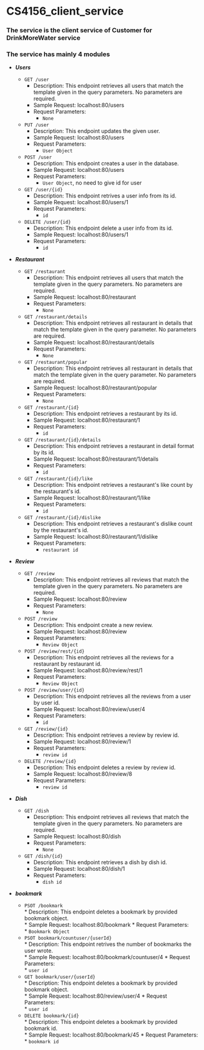 ﻿# CS4156_client_service
 ### The service is the client service of Customer for DrinkMoreWater service
 ### The service has mainly 4 modules
* ___Users___
     * `GET /user`  
          * Description: This endpoint retrieves all users that match the template given in the query parameters. No parameters are required.  
          * Sample Request: localhost:80/users  
          * Request Parameters:  
               * `None`
     * `PUT /user`
          * Description: This endpoint updates the given user.  
          * Sample Request: localhost:80/users  
          * Request Parameters:  
               * `User Object`
     * `POST /user`
          * Description: This endpoint creates a user in the database.  
          * Sample Request: localhost:80/users  
          * Request Parameters:  
               * `User Object`, no need to give id for user
     * `GET /user/{id}`
          * Description: This endpoint retrives a user info from its id.  
          * Sample Request: localhost:80/users/1
          * Request Parameters:  
               * `id`
     * `DELETE /user/{id}`
          * Description: This endpoint delete a user info from its id.  
          * Sample Request: localhost:80/users/1
          * Request Parameters:  
               * `id`
               
* ___Restaurant___
     * `GET /restaurant`  
          * Description: This endpoint retrieves all users that match the template given in the query parameters. No parameters are required.  
          * Sample Request: localhost:80/restaurant
          * Request Parameters:  
               * `None`
     * `GET /restaurant/details`  
          * Description: This endpoint retrieves all restaurant in details that match the template given in the query parameter. No parameters are required.  
          * Sample Request: localhost:80/restaurant/details
          * Request Parameters:  
               * `None`
     * `GET /restaurant/popular`  
          * Description: This endpoint retrieves all restaurant in details that match the template given in the query parameter. No parameters are required.  
          * Sample Request: localhost:80/restaurant/popular
          * Request Parameters:  
               * `None`
     * `GET /restaurant/{id}`  
          * Description: This endpoint retrieves a restaurant by its id.  
          * Sample Request: localhost:80/restaurant/1
          * Request Parameters:  
               * `id`
     * `GET /restaurant/{id}/details`  
          * Description: This endpoint retrieves a restaurant in detail format by its id.  
          * Sample Request: localhost:80/restaurant/1/details
          * Request Parameters:  
               * `id`            
     * `GET /restaurant/{id}/like`  
          * Description: This endpoint retrieves a restaurant's like count by the restaurant's id.  
          * Sample Request: localhost:80/restaurant/1/like
          * Request Parameters:  
               * `id`           
     * `GET /restaurant/{id}/dislike`  
          * Description: This endpoint retrieves a restaurant's dislike count by the restaurant's id.  
          * Sample Request: localhost:80/restaurant/1/dislike
          * Request Parameters:  
               * `restaurant id` 

* ___Review___
     * `GET /review`  
          * Description: This endpoint retrieves all reviews that match the template given in the query parameters. No parameters are required.  
          * Sample Request: localhost:80/review
          * Request Parameters:  
               * `None`
     * `POST /review`  
          * Description: This endpoint create a new review.  
          * Sample Request: localhost:80/review
          * Request Parameters:  
               * `Review Object`
     * `POST /review/rest/{id}`  
          * Description: This endpoint retrieves all the reviews for a restaurant by restaurant id.  
          * Sample Request: localhost:80/review/rest/1
          * Request Parameters:  
               * `Review Object`       
     * `POST /review/user/{id}`  
          * Description: This endpoint retrieves all the reviews from a user by user id.  
          * Sample Request: localhost:80/review/user/4
          * Request Parameters:  
               * `id` 
     * `GET /review/{id}`  
          * Description: This endpoint retrieves a review by review id.  
          * Sample Request: localhost:80/review/1
          * Request Parameters:  
               * `review id`
     * `DELETE /review/{id}`  
          * Description: This endpoint deletes a review by review id.  
          * Sample Request: localhost:80/review/8
          * Request Parameters:  
               * `review id`
                  
* ___Dish___
     * `GET /dish`  
          * Description: This endpoint retrieves all reviews that match the template given in the query parameters. No parameters are required.  
          * Sample Request: localhost:80/dish
          * Request Parameters:  
               * `None`
     * `GET /dish/{id}`  
          * Description: This endpoint retrieves a dish by dish id.  
          * Sample Request: localhost:80/dish/1
          * Request Parameters:  
               * `dish id`
* ___bookmark___       
    * `PSOT /bookmark`  
          * Description: This endpoint deletes a bookmark by provided bookmark object.  
          * Sample Request: localhost:80/bookmark
          * Request Parameters:  
               * `Bookmark Object`
    * `PSOT bookmark/countuser/{userId}`  
          * Description: This endpoint retrives the number of bookmarks the user wrote.  
          * Sample Request: localhost:80/bookmark/countuser/4
          * Request Parameters:  
               * `user id`
    * `GET bookmark/user/{userId}`  
          * Description: This endpoint deletes a bookmark by provided bookmark object.  
          * Sample Request: localhost:80/review/user/4
          * Request Parameters:  
               * `user id`        
    * `DELETE bookmark/{id}`  
          * Description: This endpoint deletes a bookmark by provided bookmark id.  
          * Sample Request: localhost:80/bookmark/45
          * Request Parameters:  
               * `bookmark id`              
               
               
               
               
               
               
